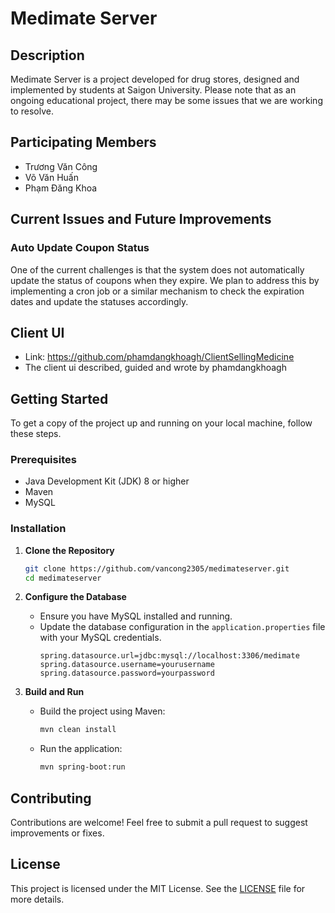 # Medimate Server

## Description
Medimate Server is a project developed for drug stores, designed and implemented by students at Saigon University. Please note that as an ongoing educational project, there may be some issues that we are working to resolve.

## Participating Members
- Trương Văn Công
- Võ Văn Huấn
- Phạm Đăng Khoa

## Current Issues and Future Improvements
### Auto Update Coupon Status
One of the current challenges is that the system does not automatically update the status of coupons when they expire. We plan to address this by implementing a cron job or a similar mechanism to check the expiration dates and update the statuses accordingly.

## Client UI
- Link: https://github.com/phamdangkhoagh/ClientSellingMedicine
- The client ui described, guided and wrote by phamdangkhoagh

## Getting Started
To get a copy of the project up and running on your local machine, follow these steps.

### Prerequisites
- Java Development Kit (JDK) 8 or higher
- Maven
- MySQL

### Installation

1. **Clone the Repository**
   ```sh
   git clone https://github.com/vancong2305/medimateserver.git
   cd medimateserver
2. **Configure the Database**
   - Ensure you have MySQL installed and running.
   - Update the database configuration in the `application.properties` file with your MySQL credentials.
     ```properties
     spring.datasource.url=jdbc:mysql://localhost:3306/medimate
     spring.datasource.username=yourusername
     spring.datasource.password=yourpassword
     ```

3. **Build and Run**
   - Build the project using Maven:
     ```sh
     mvn clean install
     ```
   - Run the application:
     ```sh
     mvn spring-boot:run
     ```

## Contributing
Contributions are welcome! Feel free to submit a pull request to suggest improvements or fixes.

## License
This project is licensed under the MIT License. See the [LICENSE](LICENSE) file for more details.

